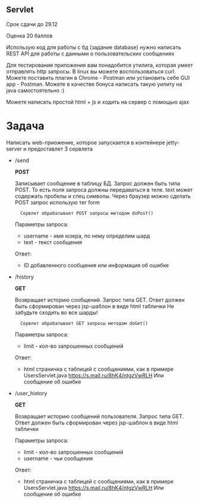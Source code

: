## Servlet

Срок сдачи до 29.12

Оценка 20 баллов

Использую код для работы с бд (задание database) нужно написать REST API для работы с данными о пользовательских
сообщениях

Для тестирования приложения вам понадобится утилита, которая умеет отправлять http запросы. В linux вы можете воспользоваться
curl. Можете поставить плагин в Chrome - Postman или установить себе GUI app - Postman. Можете в качестве бонуса написать такую уилиту на java
самостоятельно :)

Можете написать простой html + js и ходить на сервер с помощью ajax

# Задача
Написать web-приожение, которое запускается в контейнере jetty-server и предоставлет 3 сервлета



* /send

    **POST**
    
    Записывает сообщение в таблицу БД. Запрос должен быть типа POST. То есть поля запроса должны передаваться в теле.
    text может содержать пробелы и спец символы. Через браузер можно сделать POST запрос использую тег form
         
        Сервлет обрабатывает POST запросы методом doPost()
    
    Параметры запроса:
    * username - имя юзера, по нему определим шард
    * text - текст сообщения
    
    Ответ:
    * ID добавленного сообщения или информация об ошибке


* /history
    
    **GET**
    
    Возвращает историю сообщений. Запрос типа GET. Ответ должен быть сформирован через jsp-шаблон в виде html таблички
    Не забудьте сходить во все шарды!
    
        Сервлет обрабатывает GET запросы методом doGet()
    
    Параметры запроса:
    
    * limit - кол-во запрошенных сообщений
        
    Ответ:
    * html страничка с таблицей с сообщениями, как в примере UsersServlet.java https://s.mail.ru/8hK4/ntgzVwRLH
    Или сообщение об ошибке
    

    

* /user_history
    
    **GET**
    
    Возвращает историю сообщений пользователя. Запрос типа GET. Ответ должен быть сформирован через jsp-шаблон в виде html таблички
    
    Параметры запроса:
    
    * limit - кол-во запрошенных сообщений
    * username - чьи сообщения
        
    Ответ:
    * html страничка с таблицей с сообщениями, как в примере UsersServlet.java https://s.mail.ru/8hK4/ntgzVwRLH
    Или сообщение об ошибке
    






